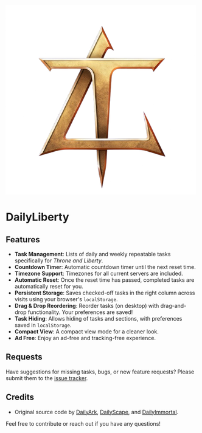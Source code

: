 [![DailyLiberty](./includes/img/dailyliberty.png)](https://dailyliberty.github.io)

# DailyLiberty

## Features

- **Task Management**: Lists of daily and weekly repeatable tasks specifically for *Throne and Liberty*.
- **Countdown Timer**: Automatic countdown timer until the next reset time.
- **Timezone Support**: Timezones for all current servers are included.
- **Automatic Reset**: Once the reset time has passed, completed tasks are automatically reset for you.
- **Persistent Storage**: Saves checked-off tasks in the right column across visits using your browser's `localStorage`.
- **Drag & Drop Reordering**: Reorder tasks (on desktop) with drag-and-drop functionality. Your preferences are saved!
- **Task Hiding**: Allows hiding of tasks and sections, with preferences saved in `localStorage`.
- **Compact View**: A compact view mode for a cleaner look.
- **Ad Free**: Enjoy an ad-free and tracking-free experience.


## Requests

Have suggestions for missing tasks, bugs, or new feature requests? Please submit them to the [issue tracker](https://github.com/Kubuzer/DailyLiberty/issues).


## Credits

- Original source code by [DailyArk](https://dailyark.github.io), [DailyScape](https://dailyscape.github.io), and [DailyImmortal](https://github.com/dailyimmortal/dailyimmortal.github.io).


Feel free to contribute or reach out if you have any questions!
